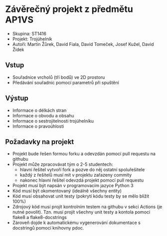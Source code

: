 # Závěrečný projekt z předmětu AP1VS
* Skupina: ST1416
* Projekt: Trojúhelník
* Autoři: Martin Žůrek, David Fiala, David Tomeček, Josef Kužel, David Žídek

## Vstup
* Souřadnice vrcholů (tří bodů) ve 2D prostoru
* Předávání souřadnic pomocí parametrů při spuštění

## Výstup
* Informace o délkách stran
* Informace o obvodu a obsahu
* Informace o sestrojitelnosti trojúhelníku
* Informace o pravoúhlosti

## Požadavky na projekt
* Projekt bude řešen formou forku a odevzdán pomocí pull requestu na githubu
* Projekt může zpracovávat tým o 2-5 studentech:
    * hlavní řešitel vytvoří fork a pozve do něj ostatní spoluřešitele
    * každý z řešitelů musí mít v projektu zařazeny commity
    * nakonec hlavní řešitel odevzdá projekt pomocí pull requestu
* Projekt musí být napsán v programovacím jazyce Python 3
* Kód musí být okomentovaný (ideálně všechny entity)
* Kód musí obsahovat unit testy (pokrytí kódu testy by se mělo blížit 100%)
* Zdrojový kód musí projít kontrolním testem na githubu v sekci Actions (je nutné povolit). Tzn. musí projít všechny unit testy a kontola pomocí flake8 a flake8-docstrings
* Zároveň dojde k automatickému vygenerování dokumentace s docstringů pomocí knihovny pdoc.
